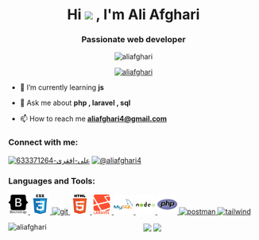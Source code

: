 <h1 align="center">Hi <img src="https://media.giphy.com/media/hvRJCLFzcasrR4ia7z/giphy.gif" width="30"> , I'm Ali Afghari</h1>
<h3 align="center">Passionate web developer</h3>

<p align="center"> <img src="https://komarev.com/ghpvc/?username=aliafghari&label=Profile%20views&color=0e75b6&style=flat" alt="aliafghari" /> </p>

<p align="center"> <a href="https://github.com/ryo-ma/github-profile-trophy"><img src="https://github-profile-trophy.vercel.app/?username=aliafghari" alt="aliafghari" /></a> </p>

- 🌱 I’m currently learning **js**

- 💬 Ask me about **php , laravel , sql**

- 📫 How to reach me **aliafghari4@gmail.com**

<h3 align="left">Connect with me:</h3>
<p align="left">
<a href="https://linkedin.com/in/علی-افقری-633371264" target="blank"><img align="center" src="https://raw.githubusercontent.com/rahuldkjain/github-profile-readme-generator/master/src/images/icons/Social/linked-in-alt.svg" alt="علی-افقری-633371264" height="30" width="40" /></a>
<a href="https://www.hackerearth.com/@aliafghari4" target="blank"><img align="center" src="https://raw.githubusercontent.com/rahuldkjain/github-profile-readme-generator/master/src/images/icons/Social/hackerearth.svg" alt="@aliafghari4" height="30" width="40" /></a>
</p>

<h3 align="left">Languages and Tools:</h3>
<p align="left"> <a href="https://getbootstrap.com" target="_blank" rel="noreferrer"> <img src="https://raw.githubusercontent.com/devicons/devicon/master/icons/bootstrap/bootstrap-plain-wordmark.svg" alt="bootstrap" width="40" height="40"/> </a> <a href="https://www.w3schools.com/css/" target="_blank" rel="noreferrer"> <img src="https://raw.githubusercontent.com/devicons/devicon/master/icons/css3/css3-original-wordmark.svg" alt="css3" width="40" height="40"/> </a> <a href="https://git-scm.com/" target="_blank" rel="noreferrer"> <img src="https://www.vectorlogo.zone/logos/git-scm/git-scm-icon.svg" alt="git" width="40" height="40"/> </a> <a href="https://www.w3.org/html/" target="_blank" rel="noreferrer"> <img src="https://raw.githubusercontent.com/devicons/devicon/master/icons/html5/html5-original-wordmark.svg" alt="html5" width="40" height="40"/> </a> <a href="https://laravel.com/" target="_blank" rel="noreferrer"> <img src="https://raw.githubusercontent.com/devicons/devicon/master/icons/laravel/laravel-plain-wordmark.svg" alt="laravel" width="40" height="40"/> </a> <a href="https://www.mysql.com/" target="_blank" rel="noreferrer"> <img src="https://raw.githubusercontent.com/devicons/devicon/master/icons/mysql/mysql-original-wordmark.svg" alt="mysql" width="40" height="40"/> </a> <a href="https://nodejs.org" target="_blank" rel="noreferrer"> <img src="https://raw.githubusercontent.com/devicons/devicon/master/icons/nodejs/nodejs-original-wordmark.svg" alt="nodejs" width="40" height="40"/> </a> <a href="https://www.php.net" target="_blank" rel="noreferrer"> <img src="https://raw.githubusercontent.com/devicons/devicon/master/icons/php/php-original.svg" alt="php" width="40" height="40"/> </a> <a href="https://postman.com" target="_blank" rel="noreferrer"> <img src="https://www.vectorlogo.zone/logos/getpostman/getpostman-icon.svg" alt="postman" width="40" height="40"/> </a> <a href="https://tailwindcss.com/" target="_blank" rel="noreferrer"> <img src="https://www.vectorlogo.zone/logos/tailwindcss/tailwindcss-icon.svg" alt="tailwind" width="40" height="40"/> </a> </p>

<p><img align="left" src="https://github-readme-stats.vercel.app/api/top-langs?username=aliafghari&show_icons=true&locale=en&layout=compact" alt="aliafghari" /></p>

<div  align="center">
 <span><img align="center" src="https://github-readme-stats-git-masterrstaa-rickstaa.vercel.app/api?username=expensive77&&show_icons=true&theme=tokyonight"  width="400" /></span>
</span><img align="center" src="https://github-readme-streak-stats.herokuapp.com/?user=expensive77&theme=tokyonight&hide_border=false"  width="400" /></span>
</div>
